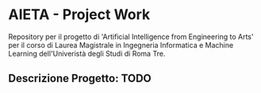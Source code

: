 # AIETA - Project Work
Repository per il progetto di 'Artificial Intelligence from Engineering to Arts' per il corso di Laurea Magistrale in Ingegneria Informatica e Machine Learning dell'Univeristà degli Studi di Roma Tre.

## Descrizione Progetto: TODO
